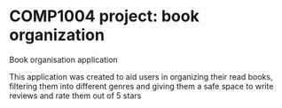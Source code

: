 # COMP1004 project: book organization
Book organisation application 

This application was created to aid users in organizing their read books, filtering them into different genres and giving them a safe space to write reviews and rate them out of 5 stars

